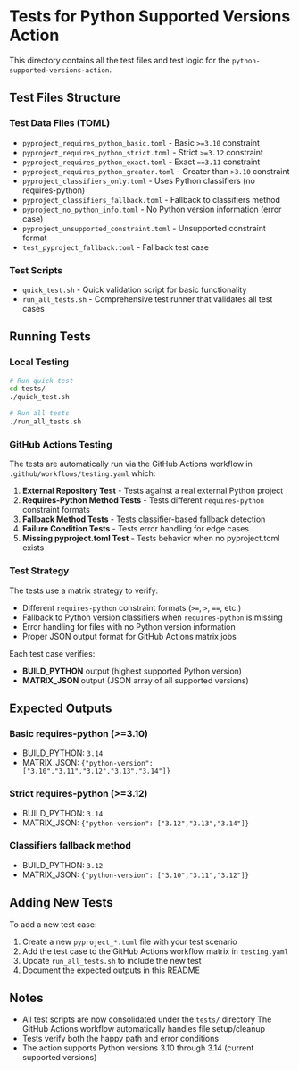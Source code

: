 <!--
# SPDX-License-Identifier: Apache-2.0
# SPDX-FileCopyrightText: 2025 The Linux Foundation
-->

# Tests for Python Supported Versions Action

This directory contains all the test files and test logic for the `python-supported-versions-action`.

## Test Files Structure

### Test Data Files (TOML)

- `pyproject_requires_python_basic.toml` - Basic `>=3.10` constraint
- `pyproject_requires_python_strict.toml` - Strict `>=3.12` constraint
- `pyproject_requires_python_exact.toml` - Exact `==3.11` constraint
- `pyproject_requires_python_greater.toml` - Greater than `>3.10` constraint
- `pyproject_classifiers_only.toml` - Uses Python classifiers (no requires-python)
- `pyproject_classifiers_fallback.toml` - Fallback to classifiers method
- `pyproject_no_python_info.toml` - No Python version information (error case)
- `pyproject_unsupported_constraint.toml` - Unsupported constraint format
- `test_pyproject_fallback.toml` - Fallback test case

### Test Scripts

- `quick_test.sh` - Quick validation script for basic functionality
- `run_all_tests.sh` - Comprehensive test runner that validates all test cases

## Running Tests

### Local Testing

```bash
# Run quick test
cd tests/
./quick_test.sh

# Run all tests
./run_all_tests.sh
```

### GitHub Actions Testing

The tests are automatically run via the GitHub Actions workflow in
`.github/workflows/testing.yaml` which:

1. **External Repository Test** - Tests against a real external Python project
2. **Requires-Python Method Tests** - Tests different `requires-python`
   constraint formats
3. **Fallback Method Tests** - Tests classifier-based fallback detection
4. **Failure Condition Tests** - Tests error handling for edge cases
5. **Missing pyproject.toml Test** - Tests behavior when no pyproject.toml exists

### Test Strategy

The tests use a matrix strategy to verify:

- Different `requires-python` constraint formats (`>=`, `>`, `==`, etc.)
- Fallback to Python version classifiers when `requires-python` is missing
- Error handling for files with no Python version information
- Proper JSON output format for GitHub Actions matrix jobs

Each test case verifies:

- **BUILD_PYTHON** output (highest supported Python version)
- **MATRIX_JSON** output (JSON array of all supported versions)

## Expected Outputs

### Basic requires-python (>=3.10)

- BUILD_PYTHON: `3.14`
- MATRIX_JSON: `{"python-version": ["3.10","3.11","3.12","3.13","3.14"]}`

### Strict requires-python (>=3.12)

- BUILD_PYTHON: `3.14`
- MATRIX_JSON: `{"python-version": ["3.12","3.13","3.14"]}`

### Classifiers fallback method

- BUILD_PYTHON: `3.12`
- MATRIX_JSON: `{"python-version": ["3.10","3.11","3.12"]}`

## Adding New Tests

To add a new test case:

1. Create a new `pyproject_*.toml` file with your test scenario
2. Add the test case to the GitHub Actions workflow matrix in `testing.yaml`
3. Update `run_all_tests.sh` to include the new test
4. Document the expected outputs in this README

## Notes

- All test scripts are now consolidated under the `tests/` directory
The GitHub Actions workflow automatically handles file setup/cleanup
- Tests verify both the happy path and error conditions
- The action supports Python versions 3.10 through 3.14 (current supported versions)
